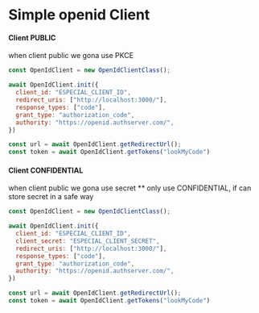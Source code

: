 # Simple openid Client

#### Client PUBLIC
when client public we gona use PKCE
```js
const OpenIdClient = new OpenIdClientClass();

await OpenIdClient.init({
  client_id: "ESPECIAL_CLIENT_ID",
  redirect_uris: ["http://localhost:3000/"],
  response_types: ["code"],
  grant_type: "authorization_code",
  authority: "https://openid.authserver.com/",
})

const url = await OpenIdClient.getRedirectUrl();
const token = await OpenIdClient.getTokens("lookMyCode")
```

#### Client CONFIDENTIAL
when client public we gona use secret
** only use CONFIDENTIAL, if can store secret in a safe way
```js
const OpenIdClient = new OpenIdClientClass();

await OpenIdClient.init({
  client_id: "ESPECIAL_CLIENT_ID",
  client_secret: "ESPECIAL_CLIENT_SECRET",
  redirect_uris: ["http://localhost:3000/"],
  response_types: ["code"],
  grant_type: "authorization_code",
  authority: "https://openid.authserver.com/",
})

const url = await OpenIdClient.getRedirectUrl();
const token = await OpenIdClient.getTokens("lookMyCode")
```